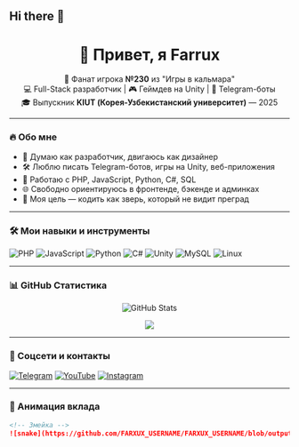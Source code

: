 ## Hi there 👋

<h1 align="center">🤖 Привет, я Farrux </h1>

<p align="center">
  🖤 Фанат игрока <strong>№230</strong> из "Игры в кальмара"<br>
  💻 Full-Stack разработчик | 🎮 Геймдев на Unity | 🤖 Telegram-боты<br>
  🎓 Выпускник <strong>KIUT (Корея-Узбекистанский университет)</strong> — 2025
</p>

---

### 🔥 Обо мне
- 🧠 Думаю как разработчик, двигаюсь как дизайнер  
- 🛠 Люблю писать Telegram-ботов, игры на Unity, веб-приложения  
- 📲 Работаю с PHP, JavaScript, Python, C#, SQL  
- 🌐 Свободно ориентируюсь в фронтенде, бэкенде и админках  
- 💬 Моя цель — кодить как зверь, который не видит преград  

---

### 🛠 Мои навыки и инструменты

![PHP](https://img.shields.io/badge/PHP-777BB4?style=for-the-badge&logo=php&logoColor=white)
![JavaScript](https://img.shields.io/badge/JavaScript-F7DF1E?style=for-the-badge&logo=javascript&logoColor=black)
![Python](https://img.shields.io/badge/Python-3776AB?style=for-the-badge&logo=python&logoColor=white)
![C#](https://img.shields.io/badge/C%23-239120?style=for-the-badge&logo=c-sharp&logoColor=white)
![Unity](https://img.shields.io/badge/Unity-000000?style=for-the-badge&logo=unity&logoColor=white)
![MySQL](https://img.shields.io/badge/MySQL-4479A1?style=for-the-badge&logo=mysql&logoColor=white)
![Linux](https://img.shields.io/badge/Linux-FCC624?style=for-the-badge&logo=linux&logoColor=black)

---

### 📊 GitHub Статистика

<p align="center">
  <img src="https://github-readme-stats.vercel.app/api?username=FARXUX_USERNAME&show_icons=true&theme=tokyonight" alt="GitHub Stats" />
</p>
<p align="center">
  <img src="https://github-readme-stats.vercel.app/api/top-langs/?username=FARXUX_USERNAME&layout=compact&theme=tokyonight" />
</p>

---

### 🔗 Соцсети и контакты

[![Telegram](https://img.shields.io/badge/Telegram-26A5E4?style=for-the-badge&logo=telegram&logoColor=white)](https://t.me/sadullaevich_f)
[![YouTube](https://img.shields.io/badge/Youtube-FF0000?style=for-the-badge&logo=youtube&logoColor=white)](https://www.youtube.com/@alibayev)
[![Instagram](https://img.shields.io/badge/Instagram-E4405F?style=for-the-badge&logo=instagram&logoColor=white)](https://www.instagram.com/sadullaevich_f/)

---

### 🐍 Анимация вклада
```markdown
<!-- Змейка -->
![snake](https://github.com/FARXUX_USERNAME/FARXUX_USERNAME/blob/output/github-contribution-grid-snake.svg)
